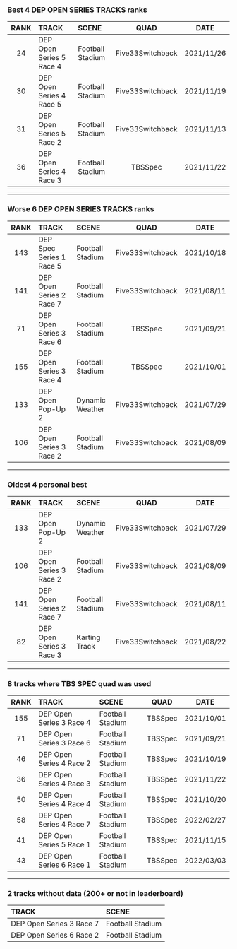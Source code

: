 ### Best 4 DEP OPEN SERIES TRACKS ranks
|RANK|TRACK|SCENE|QUAD|DATE|
|:---:|:---|:---|:---:|:---:|
|24|DEP Open Series 5 Race 4|Football Stadium|Five33Switchback|2021/11/26|
|30|DEP Open Series 4 Race 5|Football Stadium|Five33Switchback|2021/11/19|
|31|DEP Open Series 5 Race 2|Football Stadium|Five33Switchback|2021/11/13|
|36|DEP Open Series 4 Race 3|Football Stadium|TBSSpec|2021/11/22|
---
### Worse 6 DEP OPEN SERIES TRACKS ranks
|RANK|TRACK|SCENE|QUAD|DATE|
|:---:|:---|:---|:---:|:---:|
|143|DEP Spec Series 1 Race 5|Football Stadium|Five33Switchback|2021/10/18|
|141|DEP Open Series 2 Race 7|Football Stadium|Five33Switchback|2021/08/11|
|71|DEP Open Series 3 Race 6|Football Stadium|TBSSpec|2021/09/21|
|155|DEP Open Series 3 Race 4|Football Stadium|TBSSpec|2021/10/01|
|133|DEP Open Pop-Up 2|Dynamic Weather|Five33Switchback|2021/07/29|
|106|DEP Open Series 3 Race 2|Football Stadium|Five33Switchback|2021/08/09|
---
### Oldest 4 personal best
|RANK|TRACK|SCENE|QUAD|DATE|
|:---:|:---|:---|:---:|:---:|
|133|DEP Open Pop-Up 2|Dynamic Weather|Five33Switchback|2021/07/29|
|106|DEP Open Series 3 Race 2|Football Stadium|Five33Switchback|2021/08/09|
|141|DEP Open Series 2 Race 7|Football Stadium|Five33Switchback|2021/08/11|
|82|DEP Open Series 3 Race 3|Karting Track|Five33Switchback|2021/08/22|
---
### 8 tracks where TBS SPEC quad was used
|RANK|TRACK|SCENE|QUAD|DATE|
|:---:|:---|:---|:---:|:---:|
|155|DEP Open Series 3 Race 4|Football Stadium|TBSSpec|2021/10/01|
|71|DEP Open Series 3 Race 6|Football Stadium|TBSSpec|2021/09/21|
|46|DEP Open Series 4 Race 2|Football Stadium|TBSSpec|2021/10/19|
|36|DEP Open Series 4 Race 3|Football Stadium|TBSSpec|2021/11/22|
|50|DEP Open Series 4 Race 4|Football Stadium|TBSSpec|2021/10/20|
|58|DEP Open Series 4 Race 7|Football Stadium|TBSSpec|2022/02/27|
|41|DEP Open Series 5 Race 1|Football Stadium|TBSSpec|2021/11/15|
|43|DEP Open Series 6 Race 1|Football Stadium|TBSSpec|2022/03/03|
---
### 2 tracks without data (200+ or not in leaderboard)
|TRACK|SCENE|
|:---|:---|
|DEP Open Series 3 Race 7|Football Stadium|
|DEP Open Series 6 Race 2|Football Stadium|

